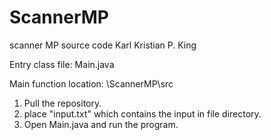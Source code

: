 # ScannerMP
scanner MP source code
Karl Kristian P. King

Entry class file: Main.java

Main function location: \ScannerMP\src

1. Pull the repository.
2. place "input.txt" which contains the input in file directory.
3. Open Main.java and run the program.
